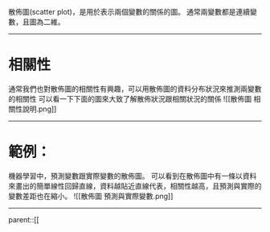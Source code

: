 散佈圖(scatter plot)，是用於表示兩個變數的關係的圖。
通常兩變數都是連續變數，且圖為二維。
- - -
# 相關性
通常我們也對散佈圖的相關性有興趣，可以用散佈圖的資料分布狀況來推測兩變數的相關性
可以看一下下面的圖來大致了解散佈狀況跟相關狀況的關係
![[散佈圖 相關性說明.png]]
- - -
# 範例：
機器學習中，預測變數跟實際變數的散佈圖。
可以看到在散佈圖中有一條以資料來畫出的簡單線性回歸直線，資料越貼近直線代表，相關性越高，且預測與實際的變數差距也在縮小。
![[散佈圖 預測與實際變數.png]]
- - -
parent::[[